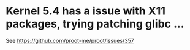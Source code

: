 # Kernel 5.4 has a issue with X11 packages, trying patching glibc ...

See https://github.com/proot-me/proot/issues/357
